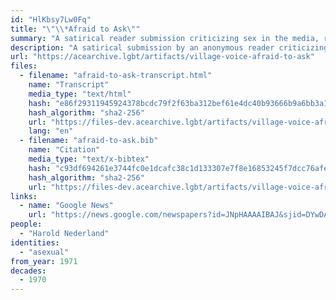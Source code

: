 ```yaml
---
id: "HlKbsy7Lw0Fq"
title: "\"\\*Afraid to Ask\""
summary: "A satirical reader submission criticizing sex in the media, responding to an article on asexuality"
description: "A satirical submission by an anonymous reader criticizing sex in the media, responding to an article on asexuality written by Harold Nederland in the previous issue of *Village Voice*"
url: "https://acearchive.lgbt/artifacts/village-voice-afraid-to-ask"
files:
  - filename: "afraid-to-ask-transcript.html"
    name: "Transcript"
    media_type: "text/html"
    hash: "e86f29311945924378bcdc79f2f63ba312bef61e4dc40b93666b9a6bb3a1158a"
    hash_algorithm: "sha2-256"
    url: "https://files-dev.acearchive.lgbt/artifacts/village-voice-afraid-to-ask/afraid-to-ask-transcript.html"
    lang: "en"
  - filename: "afraid-to-ask.bib"
    name: "Citation"
    media_type: "text/x-bibtex"
    hash: "c93df694261e3744fc0e1dcafc38c1d133307e7f8e16853245f7dcc76afeda91"
    hash_algorithm: "sha2-256"
    url: "https://files-dev.acearchive.lgbt/artifacts/village-voice-afraid-to-ask/afraid-to-ask.bib"
links:
  - name: "Google News"
    url: "https://news.google.com/newspapers?id=JNpHAAAAIBAJ&sjid=DYwDAAAAIBAJ&pg=4828%2C3223516"
people:
  - "Harold Nederland"
identities:
  - "asexual"
from_year: 1971
decades:
  - 1970
---
```

